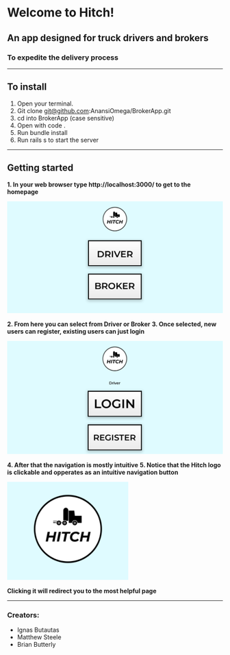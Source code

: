 
# Welcome to Hitch!

## An app designed for truck drivers and brokers 
### To expedite the delivery process
________________________________________________________

## To install 
1. Open your terminal.
2. Git clone git@github.com:AnansiOmega/BrokerApp.git
3. cd into BrokerApp (case sensitive)
4. Open with code .
5. Run bundle install
6. Run rails s to start the server
________________________________________________________

## Getting started 
**1. In your web browser type http://localhost:3000/ to get to the homepage**

![homepage](app/assets/images/screenshot1.png)

**2. From here you can select from Driver or Broker**
**3. Once selected, new users can register, existing users can just login**

![login](app/assets/images/screenshot2.png)

**4. After that the navigation is mostly intuitive** 
**5. Notice that the Hitch logo is clickable and opperates as an intuitive navigation button**

![logo](app/assets/images/screenshot3.png)

 **Clicking it will redirect you to the most helpful page**
________________________________________________________
### Creators:
* Ignas Butautas
* Matthew Steele
* Brian Butterly
